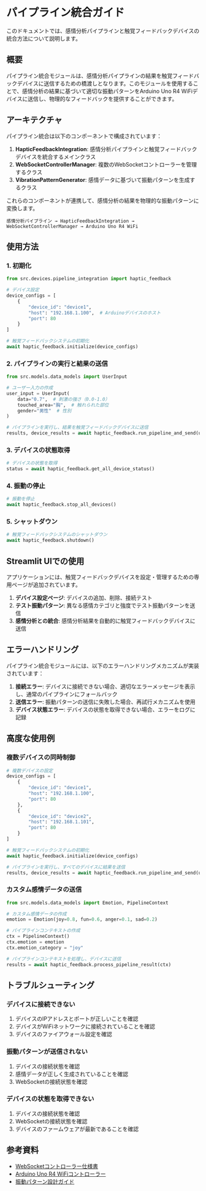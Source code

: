 # パイプライン統合ガイド

このドキュメントでは、感情分析パイプラインと触覚フィードバックデバイスの統合方法について説明します。

## 概要

パイプライン統合モジュールは、感情分析パイプラインの結果を触覚フィードバックデバイスに送信するための橋渡しとなります。このモジュールを使用することで、感情分析の結果に基づいて適切な振動パターンをArduino Uno R4 WiFiデバイスに送信し、物理的なフィードバックを提供することができます。

## アーキテクチャ

パイプライン統合は以下のコンポーネントで構成されています：

1. **HapticFeedbackIntegration**: 感情分析パイプラインと触覚フィードバックデバイスを統合するメインクラス
2. **WebSocketControllerManager**: 複数のWebSocketコントローラーを管理するクラス
3. **VibrationPatternGenerator**: 感情データに基づいて振動パターンを生成するクラス

これらのコンポーネントが連携して、感情分析の結果を物理的な振動パターンに変換します。

```
感情分析パイプライン → HapticFeedbackIntegration → WebSocketControllerManager → Arduino Uno R4 WiFi
```

## 使用方法

### 1. 初期化

```python
from src.devices.pipeline_integration import haptic_feedback

# デバイス設定
device_configs = [
    {
        "device_id": "device1",
        "host": "192.168.1.100",  # Arduinoデバイスのホスト
        "port": 80
    }
]

# 触覚フィードバックシステムの初期化
await haptic_feedback.initialize(device_configs)
```

### 2. パイプラインの実行と結果の送信

```python
from src.models.data_models import UserInput

# ユーザー入力の作成
user_input = UserInput(
    data="0.7",  # 刺激の強さ（0.0-1.0）
    touched_area="胸",  # 触れられた部位
    gender="男性"  # 性別
)

# パイプラインを実行し、結果を触覚フィードバックデバイスに送信
results, device_results = await haptic_feedback.run_pipeline_and_send(user_input)
```

### 3. デバイスの状態取得

```python
# デバイスの状態を取得
status = await haptic_feedback.get_all_device_status()
```

### 4. 振動の停止

```python
# 振動を停止
await haptic_feedback.stop_all_devices()
```

### 5. シャットダウン

```python
# 触覚フィードバックシステムのシャットダウン
await haptic_feedback.shutdown()
```

## Streamlit UIでの使用

アプリケーションには、触覚フィードバックデバイスを設定・管理するための専用ページが追加されています。

1. **デバイス設定ページ**: デバイスの追加、削除、接続テスト
2. **テスト振動パターン**: 異なる感情カテゴリと強度でテスト振動パターンを送信
3. **感情分析との統合**: 感情分析結果を自動的に触覚フィードバックデバイスに送信

## エラーハンドリング

パイプライン統合モジュールには、以下のエラーハンドリングメカニズムが実装されています：

1. **接続エラー**: デバイスに接続できない場合、適切なエラーメッセージを表示し、通常のパイプラインにフォールバック
2. **送信エラー**: 振動パターンの送信に失敗した場合、再試行メカニズムを使用
3. **デバイス状態エラー**: デバイスの状態を取得できない場合、エラーをログに記録

## 高度な使用例

### 複数デバイスの同時制御

```python
# 複数デバイスの設定
device_configs = [
    {
        "device_id": "device1",
        "host": "192.168.1.100",
        "port": 80
    },
    {
        "device_id": "device2",
        "host": "192.168.1.101",
        "port": 80
    }
]

# 触覚フィードバックシステムの初期化
await haptic_feedback.initialize(device_configs)

# パイプラインを実行し、すべてのデバイスに結果を送信
results, device_results = await haptic_feedback.run_pipeline_and_send(user_input)
```

### カスタム感情データの送信

```python
from src.models.data_models import Emotion, PipelineContext

# カスタム感情データの作成
emotion = Emotion(joy=0.8, fun=0.6, anger=0.1, sad=0.2)

# パイプラインコンテキストの作成
ctx = PipelineContext()
ctx.emotion = emotion
ctx.emotion_category = "joy"

# パイプラインコンテキストを処理し、デバイスに送信
results = await haptic_feedback.process_pipeline_result(ctx)
```

## トラブルシューティング

### デバイスに接続できない

1. デバイスのIPアドレスとポートが正しいことを確認
2. デバイスがWiFiネットワークに接続されていることを確認
3. デバイスのファイアウォール設定を確認

### 振動パターンが送信されない

1. デバイスの接続状態を確認
2. 感情データが正しく生成されていることを確認
3. WebSocketの接続状態を確認

### デバイスの状態を取得できない

1. デバイスの接続状態を確認
2. WebSocketの接続状態を確認
3. デバイスのファームウェアが最新であることを確認

## 参考資料

- [WebSocketコントローラー仕様書](/docs/communication_protocol.md)
- [Arduino Uno R4 WiFiコントローラー](/arduino/haptic_feedback_controller/README.md)
- [振動パターン設計ガイド](/docs/vibration_patterns.md)
